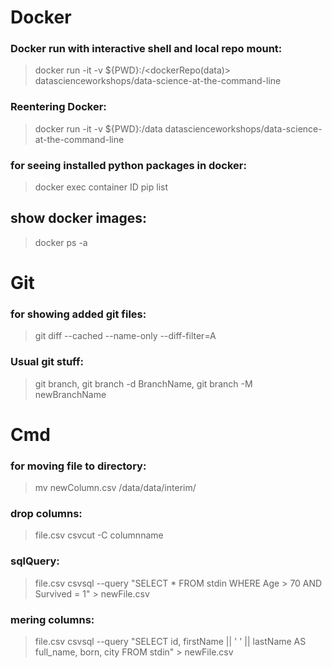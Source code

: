 # Docker

### Docker run with interactive shell and local repo mount:
> docker run -it -v ${PWD}:/<dockerRepo(data)> datascienceworkshops/data-science-at-the-command-line <p>
  
### Reentering Docker:
> docker run -it -v ${PWD}:/data datascienceworkshops/data-science-at-the-command-line <p>
  
### for seeing installed python packages in docker:
> docker exec container ID pip list

## show docker images:
> docker ps -a
  
 
# Git

### for showing added git files: 
> git diff --cached --name-only --diff-filter=A <p>

### Usual git stuff:
> git branch, git branch -d BranchName, git branch -M newBranchName
  
  
# Cmd

### for moving file to directory: 
> mv newColumn.csv /data/data/interim/

### drop columns:
> file.csv csvcut -C columnname

### sqlQuery:
> file.csv csvsql --query "SELECT * FROM stdin WHERE Age > 70 AND Survived = 1" > newFile.csv

### mering columns:
> file.csv csvsql --query "SELECT id, firstName || ' ' || lastName AS full_name, born, city FROM stdin" > newFile.csv
